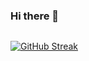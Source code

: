 ### Hi there 👋

<img src="https://komarev.com/ghpvc/?username=xB0t&style=flat-square&color=blue" alt=""/>

[![GitHub Streak](https://github-readme-streak-stats.herokuapp.com?user=xB0t&theme=dark&hide_border=true&date_format=j%20M%5B%20Y%5D)](https://git.io/streak-stats)


<!--
**xB0t/xB0t** is a ✨ _special_ ✨ repository because its `README.md` (this file) appears on your GitHub profile.

Here are some ideas to get you started:

- 🔭 I’m currently working on ...
- 🌱 I’m currently learning ...
- 👯 I’m looking to collaborate on ...
- 🤔 I’m looking for help with ...
- 💬 Ask me about ...
- 📫 How to reach me: ...
- 😄 Pronouns: ...
- ⚡ Fun fact: ...
-->
